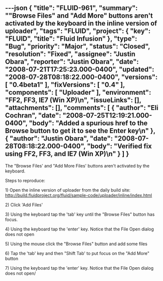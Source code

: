 ---json
{
  "title": "FLUID-961",
  "summary": "\"Browse Files\" and \"Add More\" buttons aren't activated by the keyboard in the inline version of uploader",
  "tags": "FLUID",
  "project": {
    "key": "FLUID",
    "title": "Fluid Infusion"
  },
  "type": "Bug",
  "priority": "Major",
  "status": "Closed",
  "resolution": "Fixed",
  "assignee": "Justin Obara",
  "reporter": "Justin Obara",
  "date": "2008-07-21T17:25:23.000-0400",
  "updated": "2008-07-28T08:18:22.000-0400",
  "versions": [
    "0.4beta1"
  ],
  "fixVersions": [
    "0.4"
  ],
  "components": [
    "Uploader"
  ],
  "environment": "FF2, FF3, IE7 (Win XP)\n",
  "issueLinks": [],
  "attachments": [],
  "comments": [
    {
      "author": "Eli Cochran",
      "date": "2008-07-25T12:19:21.000-0400",
      "body": "Added a spurious href to the Browse button to get it to see the Enter key\n"
    },
    {
      "author": "Justin Obara",
      "date": "2008-07-28T08:18:22.000-0400",
      "body": "Verified fix using FF2, FF3, and IE7 (Win XP)\n"
    }
  ]
}
---
The "Browse Files' and "Add More Files' buttons aren't activated by the keyboard.

Steps to reproduce:

1\) Open the inline version of uploader from the daily build site:\
<http://build.fluidproject.org/fluid/sample-code/uploader/inline/index.html>

2\) Click 'Add Files'

3\) Using the keyboard tap the 'tab' key  until the "Browse Files" button has focus.&#x20;

4\) Using the keyboard tap the 'enter' key. Notice that the File Open dialog does not open

5\) Using the mouse click the "Browse Files" button and add some files

6\) Tap the 'tab' key and then "Shift Tab' to put focus on the "Add More" button

7\) Using the keyboard tap the 'enter' key. Notice that the File Open dialog does not open/

        